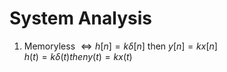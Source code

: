 System Analysis
===============
1. Memoryless $\Leftrightarrow h[n]=k \delta [n]$ then $y[n]=kx[n]$  
              $h(t)=k\delta (t) then y(t)=kx(t)$
